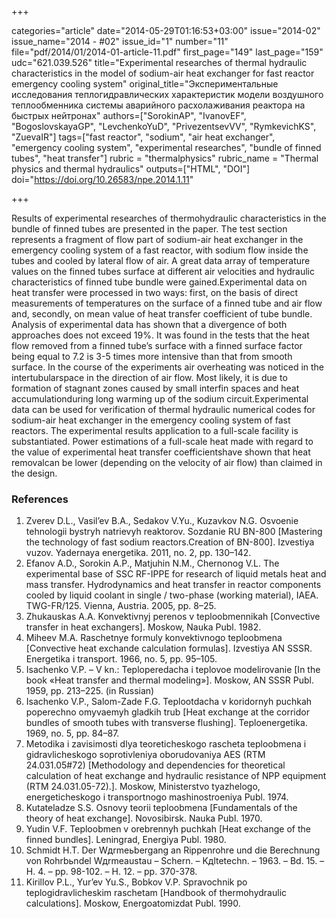 +++

categories="article"
date="2014-05-29T01:16:53+03:00"
issue="2014-02"
issue_name="2014 - #02"
issue_id="1"
number="11"
file="pdf/2014/01/2014-01-article-11.pdf"
first_page="149"
last_page="159"
udc="621.039.526"
title="Experimental researches of thermal hydraulic characteristics in the model of sodium-air heat exchanger for fast reactor emergency cooling system"
original_title="Экспериментальные исследования теплогидравлических характеристик модели воздушного теплообменника системы аварийного расхолаживания реактора на быстрых нейтронах"
authors=["SorokinAP", "IvanovEF", "BogoslovskayaGP", "LevchenkoYuD", "PrivezentsevVV", "RymkevichKS", "ZuevaIR"]
tags=["fast reactor", "sodium", "air heat exchanger", "emergency cooling system", "experimental researches", "bundle of finned tubes", "heat transfer"]
rubric = "thermalphysics"
rubric_name = "Thermal physics and thermal hydraulics"
outputs=["HTML", "DOI"]
doi="https://doi.org/10.26583/npe.2014.1.11"

+++

Results of experimental researches of thermohydraulic characteristics in the bundle of finned tubes are presented in the paper. The test section represents a fragment of flow part of sodium-air heat exchanger in the emergency cooling system of a fast reactor, with sodium flow inside the tubes and cooled by lateral flow of air. A great data array of temperature values on the finned tubes surface at different air velocities and hydraulic characteristics of finned tube bundle were gained.Experimental data on heat transfer were processed in two ways: first, on the basis of direct measurements of temperatures on the surface of a finned tube and air flow and, secondly, on mean value of heat transfer coefficient of tube bundle. Analysis of experimental data has shown that a divergence of both approaches does not exceed 19%. It was found in the tests that the heat flow removed from a finned tube’s surface with a finned surface factor being equal to 7.2 is 3-5 times more intensive than that from smooth surface. In the course of the experiments air overheating was noticed in the intertubularspace in the direction of air flow. Most likely, it is due to formation of stagnant zones caused by small interfin spaces and heat accumulationduring long warming up of the sodium circuit.Experimental data can be used for verification of thermal hydraulic numerical codes for sodium-air heat exchanger in the emergency cooling system of fast reactors. The experimental results application to a full-scale facility is substantiated. Power estimations of a full-scale heat made with regard to the value of experimental heat transfer coefficientshave shown that heat removalcan be lower (depending on the velocity of air flow) than claimed in the design.

### References

1. Zverev D.L., Vasil’ev B.A., Sedakov V.Yu., Kuzavkov N.G. Osvoenie tehnologii bystryh natrievyh reaktorov. Sozdanie RU BN-800 [Mastering the technology of fast sodium reactors.Creation of BN-800]. Izvestiya vuzov. Yadernaya energetika. 2011, no. 2, pp. 130–142.
2. Efanov A.D., Sorokin A.P., Matjuhin N.M., Chernonog V.L. The experimental base of SSC RF-IPPE for research of liquid metals heat and mass transfer. Hydrodynamics and heat transfer in reactor components cooled by liquid coolant in single / two-phase (working material), IAEA. TWG-FR/125. Vienna, Austria. 2005, pp. 8–25.
3. Zhukauskas A.A. Konvektivnyj perenos v teploobmennikah [Convective transfer in heat exchangers]. Moskow, Nauka Publ. 1982.
4. Miheev M.A. Raschetnye formuly konvektivnogo teploobmena [Convective heat exchande calculation formulas]. Izvestiya AN SSSR. Energetika i transport. 1966, no. 5, pp. 95–105.
5. Isachenko V.P. – V kn.: Teploperedacha i teplovoe modelirovanie [In the book «Heat transfer and thermal modeling»]. Moskow, AN SSSR Publ. 1959, pp. 213–225. (in Russian)
6. Isachenko V.P., Salom-Zade F.G. Teplootdacha v koridornyh puchkah poperechno omyvaemyh gladkih trub [Heat exchange at the corridor bundles of smooth tubes with transverse flushing]. Teploenergetika. 1969, no. 5, pp. 84–87.
7. Metodika i zavisimosti dlya teoreticheskogo rascheta teploobmena i gidravlicheskogo soprotivleniya oborudovaniya AES (RTM 24.031.05#72) [Methodology and dependencies for theoretical calculation of heat exchange and hydraulic resistance of NPP equipment (RTM 24.031.05-72).]. Moskow, Ministerstvo tyazhelogo, energeticheskogo i transportnogo mashinostroeniya Publ. 1974.
8. Kutateladze S.S. Osnovy teorii teploobmena [Fundamentals of the theory of heat exchange]. Novosibirsk. Nauka Publ. 1970.
9. Yudin V.F. Teploobmen v orebrennyh puchkah [Heat exchange of the finned bundles]. Leningrad, Energiya Publ. 1980.
10. Schmidt H.T. Der Wдrmeьbergang an Rippenrohre und die Berechnung von Rohrbьndel Wдrmeaustau – Schern. – Kдltetechn. – 1963. – Bd. 15. – H. 4. – pp. 98-102. – H. 12. – pp. 370-378.
11. Kirillov P.L., Yur’ev Yu.S., Bobkov V.P. Spravochnik po teplogidravlicheskim raschetam [Handbook of thermohydraulic calculations]. Moskow, Energoatomizdat Publ. 1990.
